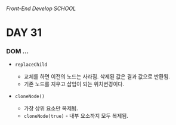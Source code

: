 ###### Front-End Develop SCHOOL

# DAY 31

### DOM ...

* `replaceChild` 
  * 교체를 하면 이전의 노드는 사라짐. 삭제된 값은 결과 값으로 반환됨.
  * 기존 노드를 지우고 삽입이 되는 위치변경이다.

* `cloneNode()`
  * 가장 상위 요소만 복제됨.
  * `cloneNode(true)` - 내부 요소까지 모두 복제됨.